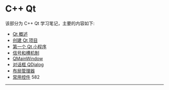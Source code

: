 # C++ Qt

该部分为 C++ Qt 学习笔记，主要的内容如下:

* [Qt 概述](./notes/part1.md)
* [创建 Qt 项目](./notes/part2.md)
* [第一个 Qt 小程序](./notes/part3.md)
* [信号和槽机制](./notes/part4.md)
* [QMainWindow](./notes/part5.md)
* [对话框 QDialog](./notes/part6.md)
* [布局管理器](./notes/part7.md)
* [常用控件](./notes/part8.md)
582

---
